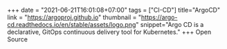 +++
date = "2021-06-21T16:01:08+07:00"
tags = ["CI-CD"]
title="ArgoCD"
link = "https://argoproj.github.io"
thumbnail = "https://argo-cd.readthedocs.io/en/stable/assets/logo.png"
snippet="Argo CD is a declarative, GitOps continuous delivery tool for Kubernetes."
+++
Open Source
